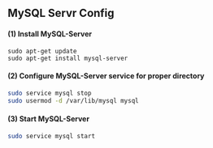 ## MySQL Servr Config

#### (1) Install MySQL-Server
```
sudo apt-get update
sudo apt-get install mysql-server
```

#### (2) Configure  MySQL-Server service for proper directory

```sh
sudo service mysql stop
sudo usermod -d /var/lib/mysql mysql
```

#### (3) Start  MySQL-Server
```sh
sudo service mysql start
```
